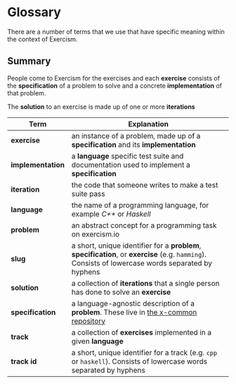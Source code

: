 # Glossary

There are a number of terms that we use that have specific meaning within the
context of Exercism.

## Summary

People come to Exercism for the exercises and each **exercise** consists of the **specification** of a problem to solve and a concrete **implementation** of that problem.

The **solution** to an exercise is made up of one or more **iterations**

| Term               | Explanation                                                                                                                                         |
|--------------------|-----------------------------------------------------------------------------------------------------------------------------------------------------|
| **exercise**       | an instance of a problem, made up of a **specification** and its **implementation**                                                                 |
| **implementation** | a **language** specific test suite and documentation used to implement a **specification**                                                          |
| **iteration**      | the code that someone writes to make a test suite pass                                                                                              |
| **language**       | the name of a programming language, for example _C++_ or _Haskell_                                                                                  |
| **problem**        | an abstract concept for a programming task on exercism.io                                                                                           |
| **slug**           | a short, unique identifier for a **problem**, **specification**, or **exercise** (e.g. `hamming`). Consists of lowercase words separated by hyphens |
| **solution**       | a collection of **iterations** that a single person has done to solve an **exercise**                                                               |
| **specification**  | a language-agnostic description of a **problem**. These live in [the x-common repository][x-common-repo]                                            |
| **track**          | a collection of **exercises** implemented in a given **language**                                                                                   |
| **track id**       | a short, unique identifier for a track (e.g. `cpp` or `haskell`). Consists of lowercase words separated by hyphens                                  |

[x-common-repo]: https://github.com/exercism/x-common
